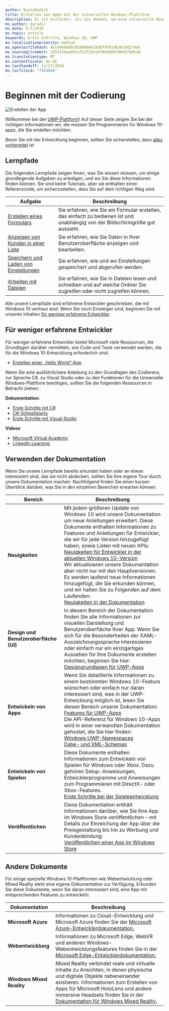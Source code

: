 ```yaml
---
author: QuinnRadich
title: Erstellen von Apps mit der universellen Windows-Plattform
description: Es ist einfacher, als Sie denken, um eine universelle Windows-Plattform (UWP)-app für Windows 10 zu erstellen.
ms.author: quradic
ms.date: 5/7/2018
ms.topic: article
keywords: Erste Schritte, Windows 10, UWP
ms.localizationpriority: medium
ms.openlocfilehash: 4bc64b0a6919180b6041bdbf4f81463019d274eb
ms.sourcegitcommit: 3257416aebb5a7b1515e107866806f8bd57845a8
ms.translationtype: MT
ms.contentlocale: de-DE
ms.lasthandoff: 11/17/2018
ms.locfileid: "7163926"
---
```

# <a name="start-coding"></a>Beginnen mit der Codierung

![Erstellen der App](images/build-your-app.png)

Willkommen bei der [UWP-Plattform](universal-application-platform-guide.md)! Auf dieser Seite zeigen Sie bei der richtigen Informationen wir, die müssen Sie Programmieren für Windows 10-apps, die Sie erstellen möchten.

Bevor Sie mit der Entwicklung beginnen, sollten Sie sicherstellen, dass [alles vorbereitet](get-set-up.md) ist

## <a name="learning-tracks"></a>Lernpfade

Die folgenden Lernpfade zeigen Ihnen, was Sie wissen müssen, um einige grundlegende Aufgaben zu erledigen, und wo Sie diese Informationen finden können. Sie sind keine Tutorials, aber sie enthalten einen Referenzcode, um sicherzustellen, dass Sie auf dem richtigen Weg sind.

| Aufgabe | Beschreibung |
| --- | --- |
| [Erstellen eines Formulars](construct-form-learning-track.md) | Sie erfahren, wie Sie ein Formular erstellen, das einfach zu bedienen ist und unabhängig von der Bildschirmgröße gut aussieht. | 
| [Anzeigen von Kunden in einer Liste](display-customers-in-list-learning-track.md) | Sie erfahren, wie Sie Daten in Ihrer Benutzeroberfläche anzeigen und bearbeiten. | 
| [Speichern und Laden von Einstellungen](settings-learning-track.md) | Sie erfahren, wie und wo Einstellungen gespeichert und abgerufen werden. |
| [Arbeiten mit Dateien](fileio-learning-track.md) | Sie erfahren, wie Sie in Dateien lesen und schreiben und auf welche Ordner Sie zugreifen oder nicht zugreifen können. | 

Alle unsere Lernpfade sind erfahrene Entwickler geschrieben, die mit Windows 10 vertraut sind. Wenn Sie noch Einsteiger sind, beginnen Sie mit unseren Inhalten [für weniger erfahrene Entwickler](#For-new-developers).

## <a name="for-new-developers"></a>Für weniger erfahrene Entwickler

Für weniger erfahrene Entwickler bietet Microsoft viele Ressourcen, die Grundlagen darüber vermitteln, wie Code und Tools verwendet werden, die für die Windows 10-Entwicklung erforderlich sind. 

* [Erstellen einer „Hello World”-App](your-first-app.md)

Wenn Sie eine ausführlichere Anleitung zu den Grundlagen des Codierens, zur Sprache C#, zu Visual Studio oder zu den Funktionen für die Universelle Windows-Plattform benötigen, sollten Sie die folgenden Ressourcen in Betracht ziehen:

**Dokumentation:**

* [Erste Schritte mit C#](https://docs.microsoft.com/dotnet/csharp/getting-started/)
* [C#-Schnellstarts](https://docs.microsoft.com/dotnet/csharp/quick-starts/index)
* [Erste Schritte mit Visual Studio](https://docs.microsoft.com/visualstudio/ide/)

**Videos**

* [Microsoft Virtual Academy](https://mva.microsoft.com/training-topics/c-app-development#!level=Beginner&lang=1033)
* [LinkedIn Learning](https://www.linkedin.com/learning/learning-universal-windows-app-development/welcome)

## <a name="using-the-docs"></a>Verwenden der Dokumentation

Wenn Sie unsere Lernpfade bereits erkundet haben oder an etwas interessiert sind, das sie nicht abdecken, sollten Sie Ihre eigene Tour durch unsere Dokumentation machen. Nachfolgend finden Sie einen kurzen Überblick darüber, was Sie in den einzelnen Bereichen erwarten können:

| Bereich | Beschreibung |
| --- | --- |
| **Neuigkeiten** | Mit jedem größeren Update von Windows 10 wird unsere Dokumentation um neue Anleitungen erweitert. Diese Dokumente enthalten Informationen zu Features und Anleitungen für Entwickler, die wir für jede Version hinzugefügt haben, sowie Listen mit neuen APIs: </br>   [Neuigkeiten für Entwickler in der aktuellen Windows 10-Version](../whats-new/windows-10-version-latest.md) </br> Wir aktualisieren unsere Dokumentation aber nicht nur mit den Hauptversionen. Es werden laufend neue Informationen hinzugefügt, die Sie erkunden können, und wir halten Sie zu Folgenden auf dem Laufenden: </br>   [Neuigkeiten in der Dokumentation](../whats-new/windows-docs-latest.md) |
| **Design und Benutzeroberfläche (UI)** | In diesem Bereich der Dokumentation finden Sie alle Informationen zur visuellen Darstellung und Benutzeroberfläche Ihrer App. Wenn Sie sich für die Besonderheiten der XAML-Auszeichnungssprache interessieren oder einfach nur ein einzigartiges Aussehen für Ihre Dokumente erstellen möchten, beginnen Sie hier: </br>   [Designgrundlagen für UWP-Apps](../design/basics/index.md) |
| **Entwickeln von Apps** | Wenn Sie detaillierte Informationen zu einem bestimmten Windows 10-Feature wünschen oder einfach nur daran interessiert sind, was in der UWP-Entwicklung möglich ist, lesen Sie diesen Bereich unserer Dokumentation: </br>   [Features für UWP-Apps](../develop/index.md) </br> Die API-Referenz für Windows 10-Apps wird in einer verwandten Dokumentation gehostet, die Sie hier finden: </br>   [Windows UWP-Namespaces](https://docs.microsoft.com/en-us/uwp/api/) </br>   [Datei- und XML-Schemas](https://docs.microsoft.com/uwp/schemas/) |
| **Entwickeln von Spielen** | Diese Dokumente enthalten Informationen zum Entwickeln von Spielen für Windows oder Xbox. Dazu gehören Setup-Anweisungen, Entwicklerprogramme und Anweisungen zum Programmieren mit DirectX- oder Xbox-Features. </br>   [Erste Schritte bei der Spieleentwicklung](../gaming/getting-started.md) |
| **Veröffentlichen** | Diese Dokumentation enthält Informationen darüber, wie Sie Ihre App im Windows Store veröffentlichen – mit Details zur Einreichung der App über die Preisgestaltung bis hin zu Werbung und Kundenbindung: </br>   [Veröffentlichen einer App im Windows Store](../publish/index.md) |

## <a name="other-docs"></a>Andere Dokumente

Für einige spezielle Windows 10-Plattformen wie Webentwicklung oder Mixed Reality steht eine eigene Dokumentation zur Verfügung. Erkunden Sie diese Dokumente, wenn Sie daran interessiert sind, eine App mit entsprechenden Features zu entwickeln:

| Dokumentation | Beschreibung |
| --- | --- |
| **Microsoft Azure** | Informationen zu Cloud-Entwicklung und Microsoft Azure finden Sie der [Microsoft Azure-Entwicklerdokumentation.](https://docs.microsoft.com/azure/) |
| **Webentwicklung** | Informationen zu Microsoft Edge, WebVR und anderen Windows-Webentwicklungsfeatures finden Sie in der [Microsoft Edge-Entwicklerdokumentation.](https://docs.microsoft.com/microsoft-edge/) |
| **Windows Mixed Reality** | Mixed Reality verbindet reale und virtuelle Inhalte zu Ansichten, in denen physische und digitale Objekte nebeneinander existieren. Informationen zum Erstellen von Apps für Microsoft HoloLens und andere immersive Headsets finden Sie in der [Dokumentation für Windows Mixed Reality.](https://docs.microsoft.com/en-us/windows/mixed-reality/)|
